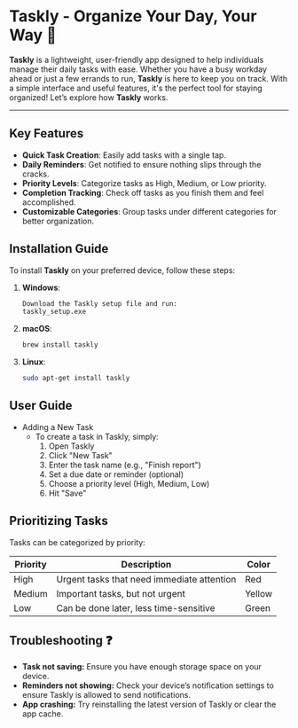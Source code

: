 # Taskly - Organize Your Day, Your Way 📝

**Taskly** is a lightweight, user-friendly app designed to help individuals manage their daily tasks with ease. Whether you have a busy workday ahead or just a few errands to run, **Taskly** is here to keep you on track. With a simple interface and useful features, it's the perfect tool for staying organized! Let’s explore how **Taskly** works.

---

## Key Features 

- **Quick Task Creation**: Easily add tasks with a single tap.
- **Daily Reminders**: Get notified to ensure nothing slips through the cracks.
- **Priority Levels**: Categorize tasks as High, Medium, or Low priority.
- **Completion Tracking**: Check off tasks as you finish them and feel accomplished.
- **Customizable Categories**: Group tasks under different categories for better organization.



## Installation Guide 

To install **Taskly** on your preferred device, follow these steps:

1. **Windows**:
   ```bash
   Download the Taskly setup file and run:
   taskly_setup.exe

2. **macOS**:
   ```bash
   brew install taskly

3. **Linux**:
   ```bash
   sudo apt-get install taskly


 ## User Guide
 - Adding a New Task
    - To create a task in Taskly, simply:
      1. Open Taskly
      2. Click "New Task"
      3. Enter the task name (e.g., "Finish report")
      4. Set a due date or reminder (optional)
      5. Choose a priority level (High, Medium, Low)
      6. Hit "Save"
  

  ## Prioritizing Tasks 
Tasks can be categorized by priority:

| Priority | Description | Color |
| --- | --- | --- |
| High | Urgent tasks that need immediate attention | Red |
| Medium | Important tasks, but not urgent | Yellow |
| Low | Can be done later, less time-sensitive	 | Green |





## Troubleshooting ❓
- **Task not saving:** Ensure you have enough storage space on your device.
- **Reminders not showing:** Check your device’s notification settings to ensure Taskly is allowed to send notifications.
- **App crashing:** Try reinstalling the latest version of Taskly or clear the app cache.





 

